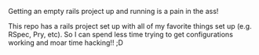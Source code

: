 Getting an empty rails project up and running is a pain in the ass!

This repo has a rails project set up with all of my favorite things set up (e.g. RSpec, Pry, etc).  So I can spend less time trying to get configurations working and moar time hacking!! ;D